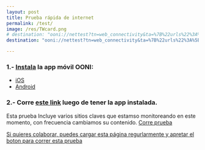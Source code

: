 ```yaml
---
layout: post
title: Prueba rápida de internet
permalink: /test/
image: /res/TWcard.png
# destination: "ooni://nettest?tn=web_connectivity&ta=%7B%22urls%22%3A%5B%22https%3A%2F%2Fcnnespanol.cnn.com%2F%22%2C%22http%3A%2F%2Fwww.meridiano.com.ve%2F%22%2C%22http%3A%2F%2Fwww.2001.com.ve%2F%22%2C%22https%3A%2F%2Fwww.nytimes.com%2F%22%2C%22https%3A%2F%2Fwww.univision.com%2F%22%2C%22http%3A%2F%2Farmando.info%2F%22%2C%22https%3A%2F%2Farmando.info%2F%22%2C%22https%3A%2F%2Fvivoplay.net%2F%22%2C%22https%3A%2F%2Fnoticiasvenezuela.org%2F%22%2C%22http%3A%2F%2Fel-nacional.com%2F%22%2C%22http%3A%2F%2Felnacional.com%2F%22%2C%22https%3A%2F%2Fel-nacional.com%2F%22%2C%22http%3A%2F%2Feluniversal.com%2F%22%2C%22http%3A%2F%2Fevtvmiami.com%2F%22%2C%22https%3A%2F%2Fevtvmiami.com%2F%22%2C%22http%3A%2F%2Fwww.vpitv.com%2F%22%2C%22http%3A%2F%2Fwww.vpitv.com%2F%22%2C%22http%3A%2F%2Fwww.eltiempo.com%2F%22%2C%22https%3A%2F%2Fsoundcloud.com%2F%22%2C%22https%3A%2F%2Fwww.change.org%2F%22%2C%22https%3A%2F%2Fwww.change.org%2F%22%2C%22https%3A%2F%2Ftwitter.com%2F%22%2C%22http%3A%2F%2Ftwitter.com%2F%22%2C%22http%3A%2F%2Fmobile.twitter.com%2F%22%2C%22https%3A%2F%2Fmobile.twitter.com%2F%22%2C%22https%3A%2F%2Fpbs.twimg.com%2F%22%2C%22https%3A%2F%2Fabs.twimg.com%2F%22%2C%22http%3A%2F%2Ffacebook.com%2F%22%2C%22http%3A%2F%2Fstatic.xx.fbcdn.net%2F%22%2C%22https%3A%2F%2Fwww.youtube.com%2F%22%2C%22http%3A%2F%2Fyoutube.com%2F%22%2C%22https%3A%2F%2Fssl.gstatic.com%2F%22%2C%22http%3A%2F%2Fajax.googleapis.com%2F%22%2C%22http%3A%2F%2Flh3.googleusercontent.com%2F%22%2C%22http%3A%2F%2Finstagram.com%2F%22%2C%22https%3A%2F%2Finstagram.com%2F%22%2C%22http%3A%2F%2Fapi.instagram.com%2F%22%2C%22https%3A%2F%2Fapi.instagram.com%2F%22%2C%22https%3A%2F%2Fwww.pscp.tv%2F%22%2C%22https%3A%2F%2Fapi.periscope.tv%2F%22%2C%22http%3A%2F%2Fgmail.com%2F%22%2C%22https%3A%2F%2Fmail.google.com%2F%22%2C%22http%3A%2F%2Flivestream.com%2F%22%2C%22https%3A%2F%2Flivestream.com%2F%22%2C%22https%3A%2F%2Fblogger.com%2F%22%2C%22https%3A%2F%2Fgetintra.org%2F%22%2C%22https%3A%2F%2Fgetoutline.org%2F%22%2C%22http%3A%2F%2Fcheck.googlezip.net%2F%22%2C%22http%3A%2F%2Fcheck.googlezip.net%2Fconnect%2F%22%2C%22http%3A%2F%2Fdatasaver.googleapis.com%2F%22%2C%22https%3A%2F%2Fdatasaver.googleapis.com%2F%22%2C%22https%3A%2F%2Faccounts.google.com%2F%22%2C%22http%3A%2F%2Fvoluntariosxvenezuela.com%2F%22%2C%22https%3A%2F%2Fvoluntariosxvenezuela.com%2F%22%2C%22http%3A%2F%2Fwww.voluntariosxvenezuela.com%2F%22%2C%22http%3A%2F%2Fwww.tunnelbear.com%2F%22%2C%22https%3A%2F%2Fwww.tunnelbear.com%2F%22%2C%22https%3A%2F%2Fwindscribe.com%2F%22%2C%22https%3A%2F%2Fwww.dw.com%2F%22%2C%22https%3A%2F%2Fgetlantern.org%2F%22%2C%22https%3A%2F%2Fantena3internacional.com%2F%22%2C%22https%3A%2F%2Fcidh.org%2F%22%2C%22https%3A%2F%2Foea.org%2F%22%2C%22http%3A%2F%2Fnetblocks.org%2F%22%2C%22http%3A%2F%2Fpsiphon.ca%2F%22%2C%22http%3A%2F%2Felpitazo.com%2F%22%2C%22http%3A%2F%2Felpitazo.info%2F%22%2C%22http%3A%2F%2Fel-nacional.com%2F%22%2C%22http%3A%2F%2Fwww.infobae.com%2F%22%2C%22http%3A%2F%2Fmaduradas.com%2F%22%2C%22http%3A%2F%2Fminuto30.com%2F%22%2C%22http%3A%2F%2Fnoticiaaldia.com%2F%22%2C%22http%3A%2F%2Fnoticias.com%2F%22%2C%22http%3A%2F%2Fntn24.com%2F%22%2C%22http%3A%2F%2Fntn24america.com%2F%22%2C%22http%3A%2F%2Feluniversal.com%22%2C%22http%3A%2F%2Fcontrapunto.com%22%2C%22http%3A%2F%2Felcooperante.com%22%2C%22http%3A%2F%2Fefectococuyo.com%22%2C%22http%3A%2F%2Fcorreodelcaroni.com%22%2C%22http%3A%2F%2Fcronica.uno%22%2C%22http%3A%2F%2Fcontrapunto.com%22%2C%22https%3A%2F%2Fwww.aporrea.org%22%2C%22http%3A%2F%2Fpuntodecorte.com%22%2C%22http%3A%2F%2Finfodio.com%22%2C%22http%3A%2F%2Falekboyd.blogspot.com%22%2C%22http%3A%2F%2Fbloquedearmas.com%22%2C%22http%3A%2F%2Fvesinfiltro.com%22%2C%22http%3A%2F%2Frun.ooni.io%22%5D%7D&mv=1.2.0"
destination: "ooni://nettest?tn=web_connectivity&ta=%7B%22urls%22%3A%5B%22https%3A%2F%2Fwww.youtube.com%2F%22%2C%22https%3A%2F%2Ftwitter.com%2F%22%2C%22http%3A%2F%2Fmobile.twitter.com%2F%22%2C%22https%3A%2F%2Fpbs.twimg.com%2F%22%2C%22https%3A%2F%2Fapi.twitter.com%2F%22%2C%22https%3A%2F%2Fabs.twimg.com%2F%22%2C%22http%3A%2F%2Ffacebook.com%2F%22%2C%22https%3A%2F%2Finstagram.com%2F%22%2C%22https%3A%2F%2Fapi.instagram.com%2F%22%2C%22https%3A%2F%2Fwww.pscp.tv%2F%22%2C%22https%3A%2F%2Fwww.periscope.tv%2F%22%2C%22http%3A%2F%2Fstatic.xx.fbcdn.net%2F%22%2C%22https%3A%2F%2Fssl.gstatic.com%2F%22%2C%22http%3A%2F%2Fajax.googleapis.com%2F%22%2C%22http%3A%2F%2Flh3.googleusercontent.com%2F%22%2C%22https%3A%2F%2Fpuntodecorte.com%2F%22%2C%22https%3A%2F%2Faccounts.google.com%2F%22%2C%22https%3A%2F%2Faccounts.google.com%2F%22%2C%22http%3A%2F%2Fwww.bing.com%22%2C%22https%3A%2F%2Fvesinfiltro.com%2F%22%2C%22http%3A%2F%2Frun.ooni.io%2F%22%2C%22https%3A%2F%2Fwww.elnuevoherald.com%2F%22%2C%22http%3A%2F%2Fnetblocks.org%2F%22%2C%22http%3A%2F%2Fefectococuyo.com%2F%22%2C%22http%3A%2F%2Fcronica.uno%2F%22%2C%22http%3A%2F%2Fcontrapunto.com%2F%22%2C%22http%3A%2F%2Fpuntodecorte.com%2F%22%2C%22http%3A%2F%2Fwww.vamosbien.com%2F%22%2C%22https%3A%2F%2Fwww.vamosbien.com%2F%22%2C%22http%3A%2F%2Fvamosatrabajar.vamosbien.com%2F%22%2C%22https%3A%2F%2Fvamosatrabajar.vamosbien.com%2F%22%2C%22https%3A%2F%2Fbbc.com%2F%22%2C%22https%3A%2F%2Fwww.efe.com%2F%22%5D%7D&mv=1.2.0"

---
```


### 1.- [Instala](https://ooni.torproject.org/install/) la app móvil OONI:
* [iOS](https://itunes.apple.com/us/app/id1199566366)
* [Android](https://play.google.com/store/apps/details?id=org.openobservatory.ooniprobe)

### 2.- Corre [este link]({{page.destination}}) luego de tener la app instalada.

Esta prueba Incluye varios sitios claves que estamso monitoreando en este momento, con frecuencia cambiamos su contenido. <a class="btn btn-info" href="{{page.destination}}">Corre prueba

Si quieres colaborar, puedes cargar esta página regurlarmente y apretar el boton para [correr esta prueba]({{page.destination}})
